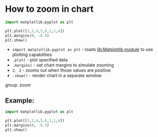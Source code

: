 # How to zoom in chart

```python
import matplotlib.pyplot as plt

plt.plot([3,2,4,5,6,1,1,4])
plt.margins(0, -0.5)
plt.show()
```

- `import matplotlib.pyplot as plt` - loads [lib:Matplotlib module](python-matplotlib/how-to-install-matplotlib-python-lib-in-ubuntu-ubuntuversion) to use plotting capabilities
- `.plot(` - plot specified data
- `.margins(` - set chart margins to simulate zooming
- `2, 2` - zooms out when those values are positive
- `.show()` - render chart in a separate window

group: zoom

## Example: 
```python
import matplotlib.pyplot as plt

plt.plot([3,2,4,5,6,1,1,4])
plt.margins(0, -0.5)
plt.show()
```

